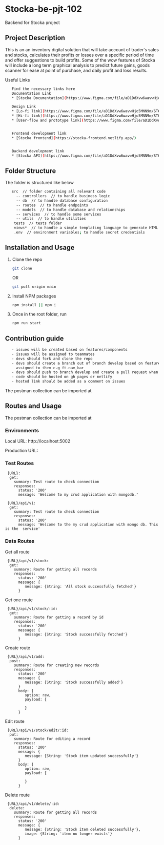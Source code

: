 # Stocka-be-pjt-102
Backend for Stocka project

## Project Description
This is an an inventory digital solution that will take account of trader's sales and stocks, calculates their profits or losses over a specific period of time and offer suggestions to build profits.
Some of the wow features of Stocka will include a long term graphical analysis to predict future gains, goods scanner for ease 
at point of purchase, and daily profit and loss results.

Useful Links
```sh
   Find the necessary links here
   Documentation Link
   * [Stocka Documentation](https://www.figma.com/file/aD1DdXvw6wavwHjo5MNN9m/STOCKA?node-id=0%3A10)

   Design Link
   * [Lo-fi link](https://www.figma.com/file/aD1DdXvw6wavwHjo5MNN9m/STOCKA?node-id=0%3A10)
   * [Hi-fi link](https://www.figma.com/file/aD1DdXvw6wavwHjo5MNN9m/STOCKA?node-id=8%3A00)
   * [User-flow and prototype link](https://www.figma.com/file/aD1DdXvw6wavwHjo5MNN9m/STOCKA?node-id=8%3A00)


   Frontend development link
   * [Stocka frontend](https://stocka-frontend.netlify.app/)


   Backend development link
   * [Stocka API](https://www.figma.com/file/aD1DdXvw6wavwHjo5MNN9m/STOCKA?node-id=0%3A10)
```



## Folder Structure

The folder is structured like below

```sh
   src  // folder containing all relevant code
     -- controllers  // to handle business logic
     -- db  // to handle database configuration
     -- routes  // to handle endpoints
     -- models  // to handle database and relationships
     -- services  // to handle some services
     -- utils  // to handle utilities
    tests  // tests folder
    views*  // to handle a simple templating language to generate HTML
    .env  // environment variables; to handle secret credentials
```
   
## Installation and Usage

1. Clone the repo
   ```sh
   git clone
   ```
   OR
   ```sh
   git pull origin main
   ```
2. Install NPM packages
   ```sh
   npm install || npm i
   ```
3. Once in the root folder, run
   ```sh
   npm run start
   ```

## Contribution guide
```sh
   - issues will be created based on features/components
   - issues will be assigned to teammates
   - devs should fork and clone the repo 
   - devs should create a branch out of branch develop based on feature/issues 
     assigned to them e.g ft-nav_bar
   - devs should push to branch develop and create a pull request when done
   - code should be hosted on gh pages or netlify 
   - hosted link should be added as a comment on issues
```

The postman collection can be imported at 

## Routes and Usage

The postman collection can be imported at 

### Environments
<p>Local URL: http://localhost:5002</p>
<p></p>Production URL: </p>

### Test Routes
```
 {URL}:
  get:
    summary: Test route to check connection
    responses:
      status: '200'
      message: 'Welcome to my crud application with mongodb.'
```

```
 {URL}/api/v1:
  get:
    summary: Test route to check connection
    responses:
      status: '200'
      message: 'Welcome to the my crud application with mongo db. This is the  service'
```

### Data Routes
Get all route

```
 {URL}/api/v1/stock:
  get:
    summary: Route for getting all records
    responses:
      status: '200'
      message: {
         message: {String: 'All stock successfully fetched'}
      }
```
  
Get one route
```
 {URL}/api/v1/stock/:id:
  get:
    summary: Route for getting a record by id
    responses:
      status: '200'
      message: {
         message: {String: 'Stock successfully fetched'}
      }
```

Create route
```
 {URL}/api/v1/add:
  post:
    summary: Route for creating new records
    responses:
      status: '200'
      message: {
         message: {String: 'Stock successfully added'}
      }
      body: {
         option: raw,
         payload: {
            
         }
      }
```

Edit route
```
 {URL}/api/v1/stock/edit/:id:
  put:
    summary: Route for editing a record
    responses:
      status: '200'
      message: {
         message: {String: 'Stock item updated successfully'}
      }
      body: {
         option: raw,
         payload: {

         }
      }
```

Delete route
```
 {URL}/api/v1/delete/:id:
  delete:
    summary: Route for getting all records
    responses:
      status: '200'
      message: {
         message: {String: 'Stock item deleted successfully'},
         image: {String: 'item no longer exists'}
      }
```